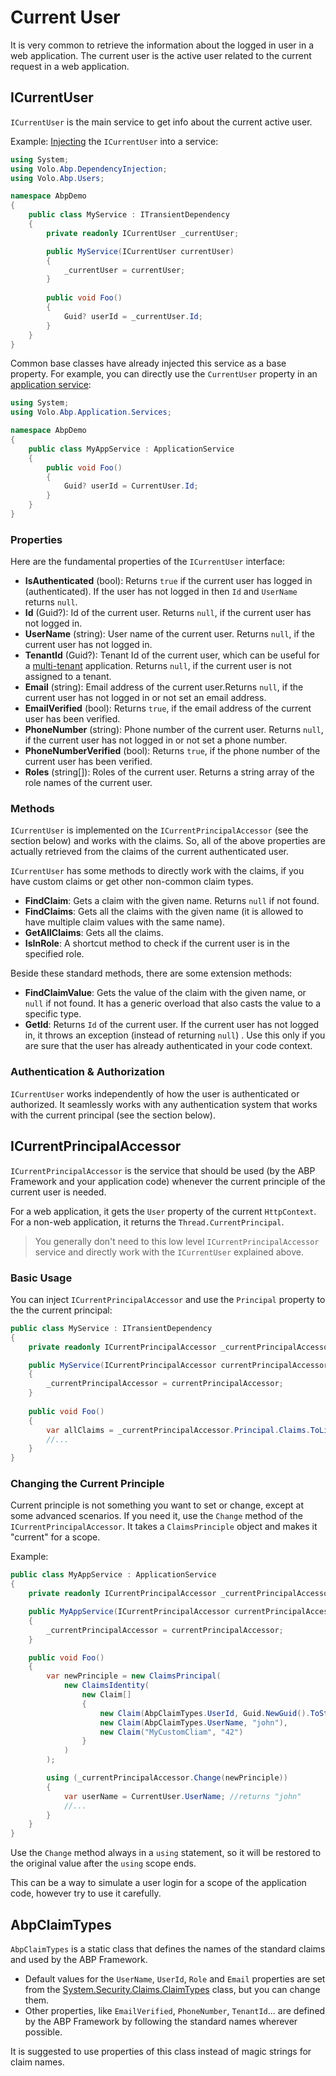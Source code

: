 ﻿# Current User

It is very common to retrieve the information about the logged in user in a web application. The current user is the active user related to the current request in a web application.

## ICurrentUser

`ICurrentUser` is the main service to get info about the current active user.

Example: [Injecting](Dependency-Injection.md) the `ICurrentUser` into a service:

````csharp
using System;
using Volo.Abp.DependencyInjection;
using Volo.Abp.Users;

namespace AbpDemo
{
    public class MyService : ITransientDependency
    {
        private readonly ICurrentUser _currentUser;

        public MyService(ICurrentUser currentUser)
        {
            _currentUser = currentUser;
        }
        
        public void Foo()
        {
            Guid? userId = _currentUser.Id;
        }
    }
}
````

Common base classes have already injected this service as a base property. For example, you can directly use the `CurrentUser` property in an [application service](Application-Services.md):

````csharp
using System;
using Volo.Abp.Application.Services;

namespace AbpDemo
{
    public class MyAppService : ApplicationService
    {
        public void Foo()
        {
            Guid? userId = CurrentUser.Id;
        }
    }
}
````

### Properties

Here are the fundamental properties of the `ICurrentUser` interface:

* **IsAuthenticated** (bool): Returns `true` if the current user has logged in (authenticated). If the user has not logged in then `Id` and `UserName` returns `null`.
* **Id** (Guid?): Id of the current user. Returns `null`, if the current user has not logged in.
* **UserName** (string): User name of the current user. Returns `null`, if the current user has not logged in.
* **TenantId** (Guid?): Tenant Id of the current user, which can be useful for a [multi-tenant](Multi-Tenancy.md) application. Returns `null`, if the current user is not assigned to a tenant.
* **Email** (string): Email address of the current user.Returns `null`, if the current user has not logged in or not set an email address.
* **EmailVerified** (bool): Returns `true`, if the email address of the current user has been verified.
* **PhoneNumber** (string): Phone number of the current user. Returns `null`, if the current user has not logged in or not set a phone number.
* **PhoneNumberVerified** (bool): Returns `true`, if the phone number of the current user has been verified.
* **Roles** (string[]): Roles of the current user. Returns a string array of the role names of the current user.

### Methods

`ICurrentUser` is implemented on the `ICurrentPrincipalAccessor` (see the section below) and works with the claims. So, all of the above properties are actually retrieved from the claims of the current authenticated user.

`ICurrentUser` has some methods to directly work with the claims, if you have custom claims or get other non-common claim types.

* **FindClaim**: Gets a claim with the given name. Returns `null` if not found.
* **FindClaims**: Gets all the claims with the given name (it is allowed to have multiple claim values with the same name).
* **GetAllClaims**: Gets all the claims.
* **IsInRole**: A shortcut method to check if the current user is in the specified role.

Beside these standard methods, there are some extension methods:

* **FindClaimValue**: Gets the value of the claim with the given name, or `null` if not found. It has a generic overload that also casts the value to a specific type.
* **GetId**: Returns `Id` of the current user. If the current user has not logged in, it throws an exception (instead of returning `null`) . Use this only if you are sure that the user has already authenticated in your code context.

### Authentication & Authorization

`ICurrentUser` works independently of how the user is authenticated or authorized. It seamlessly works with any authentication system that works with the current principal (see the section below).

## ICurrentPrincipalAccessor

`ICurrentPrincipalAccessor` is the service that should be used (by the ABP Framework and your application code) whenever the current principle of the current user is needed.

For a web application, it gets the `User` property of the current `HttpContext`. For a non-web application, it returns the `Thread.CurrentPrincipal`.

> You generally don't need to this low level `ICurrentPrincipalAccessor` service and directly work with the `ICurrentUser` explained above.

### Basic Usage

You can inject `ICurrentPrincipalAccessor` and use the `Principal` property to the the current principal:

````csharp
public class MyService : ITransientDependency
{
    private readonly ICurrentPrincipalAccessor _currentPrincipalAccessor;

    public MyService(ICurrentPrincipalAccessor currentPrincipalAccessor)
    {
        _currentPrincipalAccessor = currentPrincipalAccessor;
    }
    
    public void Foo()
    {
        var allClaims = _currentPrincipalAccessor.Principal.Claims.ToList();
        //...
    }
}
````

### Changing the Current Principle

Current principle is not something you want to set or change, except at some advanced scenarios. If you need it, use the `Change` method of the `ICurrentPrincipalAccessor`. It takes a `ClaimsPrinciple` object and makes it "current" for a scope.

Example:

````csharp
public class MyAppService : ApplicationService
{
    private readonly ICurrentPrincipalAccessor _currentPrincipalAccessor;

    public MyAppService(ICurrentPrincipalAccessor currentPrincipalAccessor)
    {
        _currentPrincipalAccessor = currentPrincipalAccessor;
    }

    public void Foo()
    {
        var newPrinciple = new ClaimsPrincipal(
            new ClaimsIdentity(
                new Claim[]
                {
                    new Claim(AbpClaimTypes.UserId, Guid.NewGuid().ToString()),
                    new Claim(AbpClaimTypes.UserName, "john"),
                    new Claim("MyCustomCliam", "42")
                }
            )
        );

        using (_currentPrincipalAccessor.Change(newPrinciple))
        {
            var userName = CurrentUser.UserName; //returns "john"
            //...
        }
    }
}
````

Use the `Change` method always in a `using` statement, so it will be restored to the original value after the `using` scope ends.

This can be a way to simulate a user login for a scope of the application code, however try to use it carefully.

## AbpClaimTypes

`AbpClaimTypes` is a static class that defines the names of the standard claims and used by the ABP Framework.

* Default values for the `UserName`, `UserId`, `Role` and `Email` properties are set from the [System.Security.Claims.ClaimTypes](https://docs.microsoft.com/en-us/dotnet/api/system.security.claims.claimtypes) class, but you can change them.
* Other properties, like `EmailVerified`, `PhoneNumber`, `TenantId`... are defined by the ABP Framework by following the standard names wherever possible.

It is suggested to use properties of this class instead of magic strings for claim names.

